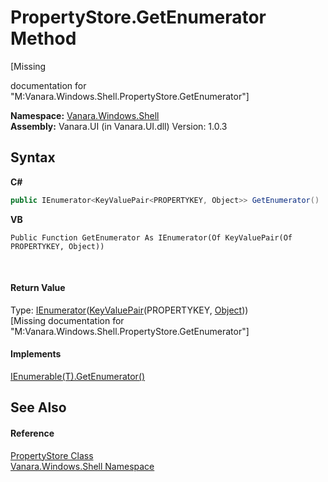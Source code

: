 # PropertyStore.GetEnumerator Method 
 

\[Missing <summary> documentation for "M:Vanara.Windows.Shell.PropertyStore.GetEnumerator"\]

**Namespace:**&nbsp;<a href="be182789-447d-1423-b31f-7fd1f1f04ab2">Vanara.Windows.Shell</a><br />**Assembly:**&nbsp;Vanara.UI (in Vanara.UI.dll) Version: 1.0.3

## Syntax

**C#**<br />
``` C#
public IEnumerator<KeyValuePair<PROPERTYKEY, Object>> GetEnumerator()
```

**VB**<br />
``` VB
Public Function GetEnumerator As IEnumerator(Of KeyValuePair(Of PROPERTYKEY, Object))
```

<br />

#### Return Value
Type: <a href="http://msdn2.microsoft.com/en-us/library/78dfe2yb" target="_blank">IEnumerator</a>(<a href="http://msdn2.microsoft.com/en-us/library/5tbh8a42" target="_blank">KeyValuePair</a>(PROPERTYKEY, <a href="http://msdn2.microsoft.com/en-us/library/e5kfa45b" target="_blank">Object</a>))<br />\[Missing <returns> documentation for "M:Vanara.Windows.Shell.PropertyStore.GetEnumerator"\]

#### Implements
<a href="http://msdn2.microsoft.com/en-us/library/s793z9y2" target="_blank">IEnumerable(T).GetEnumerator()</a><br />

## See Also


#### Reference
<a href="645b387b-035a-14f3-444b-f9d2bed24e20">PropertyStore Class</a><br /><a href="be182789-447d-1423-b31f-7fd1f1f04ab2">Vanara.Windows.Shell Namespace</a><br />